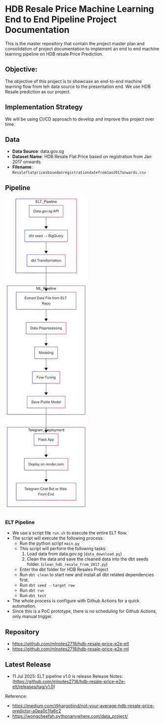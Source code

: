 # HDB Resale Price Machine Learning End to End Pipeline Project Documentation

This is the master repository that contain the project master plan and consolidation of project documentation to implement an end to end machine learning pipeline on HDB resale Price Prediction.

## Objective:
The objective of this project is to showcase an end-to-end machine learning flow from teh data source to the presentation end. We use HDB Resale prediction as our project.

## Implementation Strategy
We will be using CI/CD approach to develop and improve this project over time.

## Data
- **Data Source**: data.gov.sg
- **Dataset Name**:  HDB Resale Flat Price based on registration from Jan 2017 onwards
- **Filename**: `ResaleflatpricesbasedonregistrationdatefromJan2017onwards.csv`

## Pipeline
![alt text](assets/e2e_p1.png)

### ELT Pipeline
- We use a script file `run.sh` to execute the entire ELT flow.
- The script will execute the following process:
    - Run the python script `main.py`
    - This script will perform the following tasks:
        1. Load data from data.gov.sg (`data_download.py`)
        2. Clean the data and save the cleaned data into the dbt seeds folder. (`clean_hdb_resale_from_2017.py`)
    - Enter the dbt folder for HDB Resales Project
    - Run `dbt clean` to start new and install all dbt related dependencies first.
    - Run `dbt seed --target raw`
    - Run `dbt run`
    - Run `dbt test`
- The whole process is configure with Github Actions for a quick automation.
- Since this is a PoC prototype, there is no scheduling for Github Actions, only manual trigger.

## Repository
- https://github.com/mlnotes2718/hdb-resale-price-e2e-elt
- https://github.com/mlnotes2718/hdb-resale-price-e2e-ml


## Latest Release
- 11 Jul 2025: ELT pipeline v1.0 is release Release Notes: (https://github.com/mlnotes2718/hdb-resale-price-e2e-elt/releases/tag/v1.0)


Reference:
- https://medium.com/@hargobind/not-your-average-hdb-resale-price-predictor-a0ea0c1fa6c2
- https://wongcheefah.pythonanywhere.com/data_project/